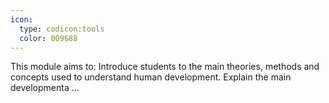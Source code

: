 ```yaml
---
icon:
  type: codicon:tools
  color: 009688
---
```


This module aims to: Introduce students to the main theories, methods and concepts used to understand human development. Explain the main developmenta ... 
